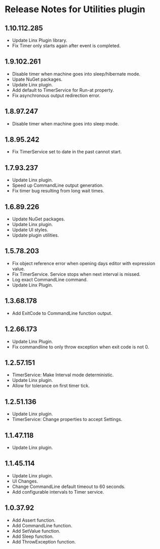 # Release Notes for Utilities plugin
<a id="1_10_112_285"></a>
## 1.10.112.285
- Update Linx Plugin library.
- Fix Timer only starts again after event is completed.

<a id="1_9_102_261"></a>
## 1.9.102.261
- Disable timer when machine goes into sleep/hibernate mode.
- Upate NuGet packages.
- Update Linx plugin.
- Add default to TimerService for Run-at property.
- Fix asynchronous output redirection error.
<a id="1_8_97_247"></a>
## 1.8.97.247
- Disable timer when machine goes into sleep mode.
<a id="1_8_95_242"></a>
## 1.8.95.242
- Fix TimerService set to date in the past cannot start.
<a id="1_7_93_237"></a>
## 1.7.93.237
- Update Linx plugin.
- Speed up CommandLine output generation.
- Fix timer bug resulting from long wait times.
<a id="1_6_89_226"></a>
## 1.6.89.226
- Update NuGet packages.
- Update Linx plugin.
- Update UI styles.
- Update plugin utilities.
<a id="1_5_78_203"></a>
## 1.5.78.203
- Fix object reference error when opening days editor with expression value.
- Fix TimerService. Service stops when next interval is missed.
- Log exact CommandLine command.
- Update Linx Plugin.
<a id="1_3_68_178"></a>
## 1.3.68.178
- Add ExitCode to CommandLine function output.
<a id="1_2_66_173"></a>
## 1.2.66.173
- Update Linx Plugin.
- Fix commandline to only throw exception when exit code is not 0.
<a id="1_2_57_151"></a>
## 1.2.57.151
- TimerService: Make Interval mode deterministic.
- Update Linx plugin.
- Allow for tolerance on first timer tick.
<a id="1_2_51_136"></a>
## 1.2.51.136
- Update Linx plugin.
- TimerService: Change properties to accept Settings.
<a id="1_1_47_118"></a>
## 1.1.47.118
- Update Linx plugin.
<a id="1_1_45_114"></a>
## 1.1.45.114
- Update Linx plugin.
- UI Changes.
- Change CommandLine default timeout to 60 seconds.
- Add configurable intervals to Timer service.
<a id="1_0_37_92"></a>
## 1.0.37.92
- Add Assert function.
- Add CommandLine function.
- Add SetValue function.
- Add Sleep function.
- Add ThrowException function.
